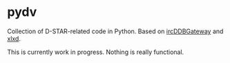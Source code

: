 # pydv

Collection of D-STAR-related code in Python. Based on [ircDDBGateway](https://github.com/g4klx/ircDDBGateway) and [xlxd](https://github.com/LX3JL/xlxd).

This is currently work in progress. Nothing is really functional.
